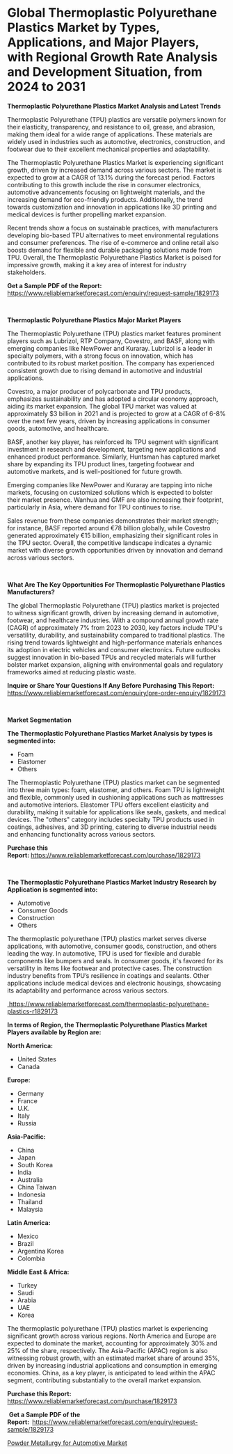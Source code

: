 <p><h1>Global Thermoplastic Polyurethane Plastics Market by Types, Applications, and Major Players, with Regional Growth Rate Analysis and Development Situation, from 2024 to 2031</h1></p><p><strong>Thermoplastic Polyurethane Plastics Market Analysis and Latest Trends</strong></p>
<p><p>Thermoplastic Polyurethane (TPU) plastics are versatile polymers known for their elasticity, transparency, and resistance to oil, grease, and abrasion, making them ideal for a wide range of applications. These materials are widely used in industries such as automotive, electronics, construction, and footwear due to their excellent mechanical properties and adaptability.</p><p>The Thermoplastic Polyurethane Plastics Market is experiencing significant growth, driven by increased demand across various sectors. The market is expected to grow at a CAGR of 13.1% during the forecast period. Factors contributing to this growth include the rise in consumer electronics, automotive advancements focusing on lightweight materials, and the increasing demand for eco-friendly products. Additionally, the trend towards customization and innovation in applications like 3D printing and medical devices is further propelling market expansion.</p><p>Recent trends show a focus on sustainable practices, with manufacturers developing bio-based TPU alternatives to meet environmental regulations and consumer preferences. The rise of e-commerce and online retail also boosts demand for flexible and durable packaging solutions made from TPU. Overall, the Thermoplastic Polyurethane Plastics Market is poised for impressive growth, making it a key area of interest for industry stakeholders.</p></p>
<p><strong>Get a Sample PDF of the Report:&nbsp;</strong> <a href="https://www.reliablemarketforecast.com/enquiry/request-sample/1829173?utm_campaign=2011&utm_medium=2&utm_source=Github&utm_content=ia&utm_term=30122024&utm_id=thermoplastic-polyurethane-plastics">https://www.reliablemarketforecast.com/enquiry/request-sample/1829173</a></p>
<p>&nbsp;</p>
<p><strong>Thermoplastic Polyurethane Plastics Major Market Players</strong></p>
<p><p>The Thermoplastic Polyurethane (TPU) plastics market features prominent players such as Lubrizol, RTP Company, Covestro, and BASF, along with emerging companies like NewPower and Kuraray. Lubrizol is a leader in specialty polymers, with a strong focus on innovation, which has contributed to its robust market position. The company has experienced consistent growth due to rising demand in automotive and industrial applications.</p><p>Covestro, a major producer of polycarbonate and TPU products, emphasizes sustainability and has adopted a circular economy approach, aiding its market expansion. The global TPU market was valued at approximately $3 billion in 2021 and is projected to grow at a CAGR of 6-8% over the next few years, driven by increasing applications in consumer goods, automotive, and healthcare.</p><p>BASF, another key player, has reinforced its TPU segment with significant investment in research and development, targeting new applications and enhanced product performance. Similarly, Huntsman has captured market share by expanding its TPU product lines, targeting footwear and automotive markets, and is well-positioned for future growth.</p><p>Emerging companies like NewPower and Kuraray are tapping into niche markets, focusing on customized solutions which is expected to bolster their market presence. Wanhua and GMF are also increasing their footprint, particularly in Asia, where demand for TPU continues to rise.</p><p>Sales revenue from these companies demonstrates their market strength; for instance, BASF reported around €78 billion globally, while Covestro generated approximately €15 billion, emphasizing their significant roles in the TPU sector. Overall, the competitive landscape indicates a dynamic market with diverse growth opportunities driven by innovation and demand across various sectors.</p></p>
<p>&nbsp;</p>
<p><strong>What Are The Key Opportunities For Thermoplastic Polyurethane Plastics Manufacturers?</strong></p>
<p><p>The global Thermoplastic Polyurethane (TPU) plastics market is projected to witness significant growth, driven by increasing demand in automotive, footwear, and healthcare industries. With a compound annual growth rate (CAGR) of approximately 7% from 2023 to 2030, key factors include TPU's versatility, durability, and sustainability compared to traditional plastics. The rising trend towards lightweight and high-performance materials enhances its adoption in electric vehicles and consumer electronics. Future outlooks suggest innovation in bio-based TPUs and recycled materials will further bolster market expansion, aligning with environmental goals and regulatory frameworks aimed at reducing plastic waste.</p></p>
<p><strong>Inquire or Share Your Questions If Any Before Purchasing This Report:</strong> <a href="https://www.reliablemarketforecast.com/enquiry/pre-order-enquiry/1829173?utm_campaign=2011&utm_medium=2&utm_source=Github&utm_content=ia&utm_term=30122024&utm_id=thermoplastic-polyurethane-plastics">https://www.reliablemarketforecast.com/enquiry/pre-order-enquiry/1829173</a></p>
<p>&nbsp;</p>
<p><strong>Market Segmentation</strong></p>
<p><strong>The Thermoplastic Polyurethane Plastics Market Analysis by types is segmented into:</strong></p>
<p><ul><li>Foam</li><li>Elastomer</li><li>Others</li></ul></p>
<p><p>The Thermoplastic Polyurethane (TPU) plastics market can be segmented into three main types: foam, elastomer, and others. Foam TPU is lightweight and flexible, commonly used in cushioning applications such as mattresses and automotive interiors. Elastomer TPU offers excellent elasticity and durability, making it suitable for applications like seals, gaskets, and medical devices. The "others" category includes specialty TPU products used in coatings, adhesives, and 3D printing, catering to diverse industrial needs and enhancing functionality across various sectors.</p></p>
<p><strong>Purchase this Report:&nbsp;</strong><a href="https://www.reliablemarketforecast.com/purchase/1829173?utm_campaign=2011&utm_medium=2&utm_source=Github&utm_content=ia&utm_term=30122024&utm_id=thermoplastic-polyurethane-plastics">https://www.reliablemarketforecast.com/purchase/1829173</a></p>
<p>&nbsp;</p>
<p><strong>The Thermoplastic Polyurethane Plastics Market Industry Research by Application is segmented into:</strong></p>
<p><ul><li>Automotive</li><li>Consumer Goods</li><li>Construction</li><li>Others</li></ul></p>
<p><p>The thermoplastic polyurethane (TPU) plastics market serves diverse applications, with automotive, consumer goods, construction, and others leading the way. In automotive, TPU is used for flexible and durable components like bumpers and seals. In consumer goods, it's favored for its versatility in items like footwear and protective cases. The construction industry benefits from TPU’s resilience in coatings and sealants. Other applications include medical devices and electronic housings, showcasing its adaptability and performance across various sectors.</p></p>
<p><a href="https://www.reliablemarketforecast.com/thermoplastic-polyurethane-plastics-r1829173?utm_campaign=2011&utm_medium=2&utm_source=Github&utm_content=ia&utm_term=30122024&utm_id=thermoplastic-polyurethane-plastics">&nbsp;https://www.reliablemarketforecast.com/thermoplastic-polyurethane-plastics-r1829173</a></p>
<p><strong>In terms of Region, the Thermoplastic Polyurethane Plastics Market Players available by Region are:</strong></p>
<p>
    <p> <strong> North America: </strong>
        <ul>
            <li>United States</li>
            <li>Canada</li>
        </ul>
        </p> 
    <p> <strong> Europe: </strong>
        <ul>
            <li>Germany</li>
            <li>France</li>
            <li>U.K.</li>
            <li>Italy</li>
            <li>Russia</li>
        </ul>
        </p> 
    <p> <strong> Asia-Pacific: </strong>
        <ul>
            <li>China</li>
            <li>Japan</li>
            <li>South Korea</li>
            <li>India</li>
            <li>Australia</li>
            <li>China Taiwan</li>
            <li>Indonesia</li>
            <li>Thailand</li>
            <li>Malaysia</li>
        </ul>
        </p> 
    <p> <strong> Latin America: </strong>
        <ul>
            <li>Mexico</li>
            <li>Brazil</li>
            <li>Argentina Korea</li>
            <li>Colombia</li>
        </ul>
        </p> 
    <p> <strong> Middle East & Africa: </strong>
        <ul>
            <li>Turkey</li>
            <li>Saudi</li>
            <li>Arabia</li>
            <li>UAE</li>
            <li>Korea</li>
        </ul>
    </p>
    </p>
<p><p>The thermoplastic polyurethane (TPU) plastics market is experiencing significant growth across various regions. North America and Europe are expected to dominate the market, accounting for approximately 30% and 25% of the share, respectively. The Asia-Pacific (APAC) region is also witnessing robust growth, with an estimated market share of around 35%, driven by increasing industrial applications and consumption in emerging economies. China, as a key player, is anticipated to lead within the APAC segment, contributing substantially to the overall market expansion.</p></p>
<p><strong>Purchase this Report: </strong><a href="https://www.reliablemarketforecast.com/purchase/1829173?utm_campaign=2011&utm_medium=2&utm_source=Github&utm_content=ia&utm_term=30122024&utm_id=thermoplastic-polyurethane-plastics">https://www.reliablemarketforecast.com/purchase/1829173</a></p>
<p>&nbsp;<strong>Get a Sample PDF of the Report:&nbsp;&nbsp;</strong><a href="https://www.reliablemarketforecast.com/enquiry/request-sample/1829173?utm_campaign=2011&utm_medium=2&utm_source=Github&utm_content=ia&utm_term=30122024&utm_id=thermoplastic-polyurethane-plastics">https://www.reliablemarketforecast.com/enquiry/request-sample/1829173</a></p>
<p><strong></strong></p>
<p><p><a href="https://github.com/ChiragRp1/Market-Research-Report-List-7/blob/main/powder-metallurgy-for-automotive-market.md?utm_campaign=2011&utm_medium=2&utm_source=Github&utm_content=ia&utm_term=30122024&utm_id=thermoplastic-polyurethane-plastics">Powder Metallurgy for Automotive Market</a></p></p>